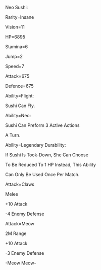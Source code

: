 Neo Sushi:

Rarity=Insane

Vision=11

HP=6895

Stamina=6

Jump=2

Speed=7

Attack=675

Defence=675

Ability=Flight:

Sushi Can Fly.

Ability=Neo:

Sushi Can Preform 3 Active Actions

A Turn.

Ability=Legendary Durability:

If Sushi Is Took-Down, She Can Choose

To Be Reduced To 1 HP Instead, This Ability

Can Only Be Used Once Per Match.

Attack=Claws

Melee

+10 Attack

-4 Enemy Defense

Attack=Meow

2M Range

+10 Attack

-3 Enemy Defense

-Meow Meow-

